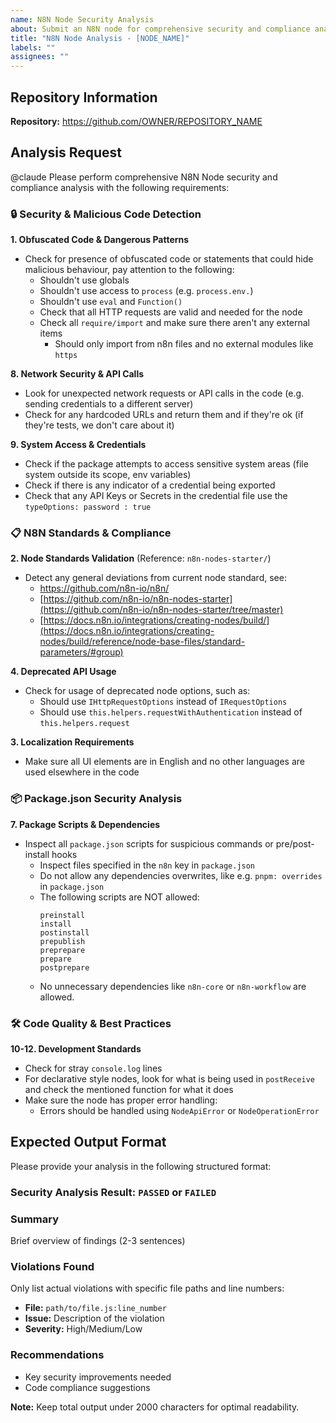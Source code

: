 ```yaml
---
name: N8N Node Security Analysis
about: Submit an N8N node for comprehensive security and compliance analysis
title: "N8N Node Analysis - [NODE_NAME]"
labels: ""
assignees: ""
---
```


## Repository Information

**Repository:** https://github.com/OWNER/REPOSITORY_NAME

## Analysis Request

@claude Please perform comprehensive N8N Node security and compliance analysis with the following requirements:

### 🔒 Security & Malicious Code Detection

**1. Obfuscated Code & Dangerous Patterns**

- Check for presence of obfuscated code or statements that could hide malicious behaviour, pay attention to the following:
  - Shouldn't use globals
  - Shouldn't use access to `process` (e.g. `process.env.`)
  - Shouldn't use `eval` and `Function()`
  - Check that all HTTP requests are valid and needed for the node
  - Check all `require/import` and make sure there aren't any external items
    - Should only import from n8n files and no external modules like `https`

**8. Network Security & API Calls**

- Look for unexpected network requests or API calls in the code (e.g. sending credentials to a different server)
- Check for any hardcoded URLs and return them and if they're ok (if they're tests, we don't care about it)

**9. System Access & Credentials**

- Check if the package attempts to access sensitive system areas (file system outside its scope, env variables)
- Check if there is any indicator of a credential being exported
- Check that any API Keys or Secrets in the credential file use the `typeOptions: password : true`

### 📋 N8N Standards & Compliance

**2. Node Standards Validation** (Reference: `n8n-nodes-starter/`)

- Detect any general deviations from current node standard, see:
  - https://github.com/n8n-io/n8n/
  - [https://github.com/n8n-io/n8n-nodes-starter](https://github.com/n8n-io/n8n-nodes-starter/tree/master)
  - [https://docs.n8n.io/integrations/creating-nodes/build/](https://docs.n8n.io/integrations/creating-nodes/build/reference/node-base-files/standard-parameters/#group)

**4. Deprecated API Usage**

- Check for usage of deprecated node options, such as:
  - Should use `IHttpRequestOptions` instead of `IRequestOptions`
  - Should use `this.helpers.requestWithAuthentication` instead of `this.helpers.request`

**3. Localization Requirements**

- Make sure all UI elements are in English and no other languages are used elsewhere in the code

### 📦 Package.json Security Analysis

**7. Package Scripts & Dependencies**

- Inspect all `package.json` scripts for suspicious commands or pre/post-install hooks
  - Inspect files specified in the `n8n` key in `package.json`
  - Do not allow any dependencies overwrites, like e.g. `pnpm: overrides` in `package.json`
  - The following scripts are NOT allowed:
    ```
    preinstall
    install
    postinstall
    prepublish
    preprepare
    prepare
    postprepare
    ```
  - No unnecessary dependencies like `n8n-core` or `n8n-workflow` are allowed.

### 🛠 Code Quality & Best Practices

**10-12. Development Standards**

- Check for stray `console.log` lines
- For declarative style nodes, look for what is being used in `postReceive` and check the mentioned function for what it does
- Make sure the node has proper error handling:
  - Errors should be handled using `NodeApiError` or `NodeOperationError`

## Expected Output Format

Please provide your analysis in the following structured format:

### Security Analysis Result: `PASSED` or `FAILED`

### Summary

Brief overview of findings (2-3 sentences)

### Violations Found

Only list actual violations with specific file paths and line numbers:

- **File:** `path/to/file.js:line_number`
- **Issue:** Description of the violation
- **Severity:** High/Medium/Low

### Recommendations

- Key security improvements needed
- Code compliance suggestions

**Note:** Keep total output under 2000 characters for optimal readability.
